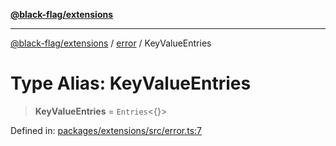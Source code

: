 [**@black-flag/extensions**](../../README.md)

***

[@black-flag/extensions](../../README.md) / [error](../README.md) / KeyValueEntries

# Type Alias: KeyValueEntries

> **KeyValueEntries** = `Entries`\<\{\}\>

Defined in: [packages/extensions/src/error.ts:7](https://github.com/Xunnamius/black-flag/blob/dca16a7cbf43b7d8428fc9b34cc49fc69b7b6672/packages/extensions/src/error.ts#L7)
